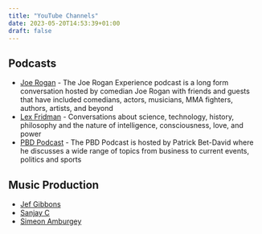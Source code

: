 ```yaml
---
title: "YouTube Channels"
date: 2023-05-20T14:53:39+01:00
draft: false
---
```


## Podcasts
* [Joe Rogan](https://open.spotify.com/show/4rOoJ6Egrf8K2IrywzwOMk) - The Joe Rogan Experience podcast is a long form conversation hosted by comedian Joe Rogan with friends and guests that have included comedians, actors, musicians, MMA fighters, authors, artists, and beyond
* [Lex Fridman](https://www.youtube.com/@lexfridman) - Conversations about science, technology, history, philosophy and the nature of intelligence, consciousness, love, and power
* [PBD Podcast](https://www.youtube.com/@PBDPodcast) - The PBD Podcast is hosted by Patrick Bet-David where he discusses a wide range of topics from business to current events, politics and sports

## Music Production
* [Jef Gibbons](https://www.youtube.com/@jefgibbons)
* [Sanjay C](https://www.youtube.com/@SanjayC)
* [Simeon Amburgey](https://www.youtube.com/@PraiseTracks)
